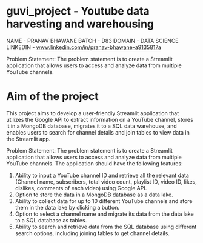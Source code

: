 # guvi_project - Youtube data harvesting and warehousing
NAME - PRANAV BHAWANE
BATCH - D83
DOMAIN - DATA SCIENCE
LINKEDIN - www.linkedin.com/in/pranav-bhawane-a9135817a

Problem Statement: The problem statement is to create a Streamlit application that allows users to access and analyze data from multiple YouTube channels.

# Aim of the project
This project aims to develop a user-friendly Streamlit application that utilizes the Google API to extract information on a YouTube channel, stores it in a MongoDB database, migrates it to a SQL data warehouse, and enables users to search for channel details and join tables to view data in the Streamlit app.

Problem Statement:
The problem statement is to create a Streamlit application that allows users to access and analyze data from multiple YouTube channels. The application should have the following features:
1. Ability to input a YouTube channel ID and retrieve all the relevant data (Channel name, subscribers, total video count, playlist ID, video ID, likes, dislikes, comments of each video) using Google API.
2. Option to store the data in a MongoDB database as a data lake.
3. Ability to collect data for up to 10 different YouTube channels and store them in the data lake by clicking a button.
4. Option to select a channel name and migrate its data from the data lake to a SQL database as tables.
5. Ability to search and retrieve data from the SQL database using different search options, including joining tables to get channel details.

